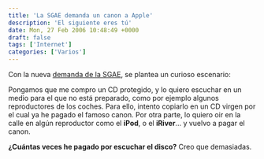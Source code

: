 ```yaml
---
title: 'La SGAE demanda un canon a Apple'
description: 'El siguiente eres tú'
date: Mon, 27 Feb 2006 10:48:49 +0000
draft: false
tags: ['Internet']
categories: ['Varios']
---
```


Con la nueva [demanda de la SGAE](https://www.xataka.com/musica/la-sgae-demanda-el-pago-del-canon-a-apple), se plantea un curioso escenario:

Pongamos que me compro un CD protegido, y lo quiero escuchar en un medio para el que no está preparado, como por ejemplo algunos reproductores de los coches. Para ello, intento copiarlo en un CD virgen por el cual ya he pagado el famoso canon. Por otra parte, lo quiero oir en la calle en algún reproductor como el **iPod**, o el **iRiver**... y vuelvo a pagar el canon.

**¿Cuántas veces he pagado por escuchar el disco?** Creo que demasiadas.